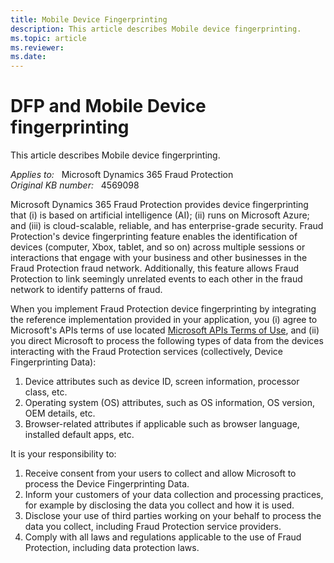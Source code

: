 ```yaml
---
title: Mobile Device Fingerprinting
description: This article describes Mobile device fingerprinting.
ms.topic: article
ms.reviewer: 
ms.date: 
---
```

# DFP and Mobile Device fingerprinting

This article describes Mobile device fingerprinting.

_Applies to:_ &nbsp; Microsoft Dynamics 365 Fraud Protection  
_Original KB number:_ &nbsp; 4569098

Microsoft Dynamics 365 Fraud Protection provides device fingerprinting that (i) is based on artificial intelligence (AI); (ii) runs on Microsoft Azure; and (iii) is cloud-scalable, reliable, and has enterprise-grade security. Fraud Protection's device fingerprinting feature enables the identification of devices (computer, Xbox, tablet, and so on) across multiple sessions or interactions that engage with your business and other businesses in the Fraud Protection fraud network. Additionally, this feature allows Fraud Protection to link seemingly unrelated events to each other in the fraud network to identify patterns of fraud.

When you implement Fraud Protection device fingerprinting by integrating the reference implementation provided in your application, you (i) agree to Microsoft's APIs terms of use located [Microsoft APIs Terms of Use](/legal/microsoft-apis/terms-of-use), and (ii) you direct Microsoft to process the following types of data from the devices interacting with the Fraud Protection services (collectively, Device Fingerprinting Data):

1. Device attributes such as device ID, screen information, processor class, etc.
2. Operating system (OS) attributes, such as OS information, OS version, OEM details, etc.
3. Browser-related attributes if applicable such as browser language, installed default apps, etc.

It is your responsibility to:

1. Receive consent from your users to collect and allow Microsoft to process the Device Fingerprinting Data.
2. Inform your customers of your data collection and processing practices, for example by disclosing the data you collect and how it is used.
3. Disclose your use of third parties working on your behalf to process the data you collect, including Fraud Protection service providers.
4. Comply with all laws and regulations applicable to the use of Fraud Protection, including data protection laws.
